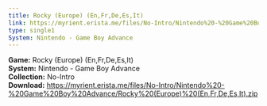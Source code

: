 ```yaml
---
title: Rocky (Europe) (En,Fr,De,Es,It)
link: https://myrient.erista.me/files/No-Intro/Nintendo%20-%20Game%20Boy%20Advance/Rocky%20(Europe)%20(En,Fr,De,Es,It).zip
type: single1
System: Nintendo - Game Boy Advance
---
```

<b>Game:</b> Rocky (Europe) (En,Fr,De,Es,It)<br>
<b>System:</b> Nintendo - Game Boy Advance<br>
<b>Collection:</b> No-Intro<br>
<b>Download:</b> https://myrient.erista.me/files/No-Intro/Nintendo%20-%20Game%20Boy%20Advance/Rocky%20(Europe)%20(En,Fr,De,Es,It).zip